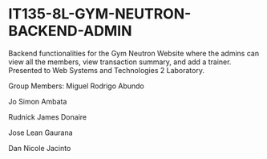# IT135-8L-GYM-NEUTRON-BACKEND-ADMIN
 Backend functionalities for the Gym Neutron Website where the admins can view all the members, view transaction summary, and add a trainer. Presented to Web Systems and Technologies 2 Laboratory.

Group Members:
Miguel Rodrigo Abundo

Jo Simon Ambata

Rudnick James Donaire

Jose Lean Gaurana

Dan Nicole Jacinto
